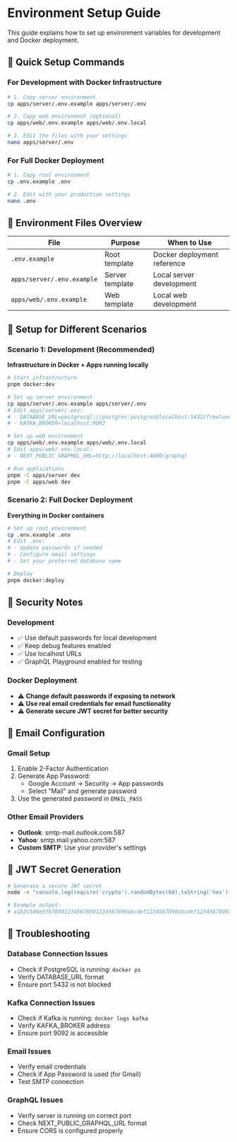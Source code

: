 # Environment Setup Guide

This guide explains how to set up environment variables for development and Docker deployment.

## 🚀 Quick Setup Commands

### For Development with Docker Infrastructure
```bash
# 1. Copy server environment
cp apps/server/.env.example apps/server/.env

# 2. Copy web environment (optional)
cp apps/web/.env.example apps/web/.env.local

# 3. Edit the files with your settings
nano apps/server/.env
```

### For Full Docker Deployment
```bash
# 1. Copy root environment
cp .env.example .env

# 2. Edit with your production settings
nano .env
```

## 📁 Environment Files Overview

| File | Purpose | When to Use |
|------|---------|-------------|
| `.env.example` | Root template | Docker deployment reference |
| `apps/server/.env.example` | Server template | Local server development |
| `apps/web/.env.example` | Web template | Local web development |

## 🔧 Setup for Different Scenarios

### Scenario 1: Development (Recommended)
**Infrastructure in Docker + Apps running locally**

```bash
# Start infrastructure
pnpm docker:dev

# Set up server environment
cp apps/server/.env.example apps/server/.env
# Edit apps/server/.env:
# - DATABASE_URL=postgresql://postgres:postgres@localhost:5432/freelance_market_dev
# - KAFKA_BROKER=localhost:9092

# Set up web environment
cp apps/web/.env.example apps/web/.env.local
# Edit apps/web/.env.local:
# - NEXT_PUBLIC_GRAPHQL_URL=http://localhost:4000/graphql

# Run applications
pnpm -C apps/server dev
pnpm -C apps/web dev
```

### Scenario 2: Full Docker Deployment
**Everything in Docker containers**

```bash
# Set up root environment
cp .env.example .env
# Edit .env:
# - Update passwords if needed
# - Configure email settings
# - Set your preferred database name

# Deploy
pnpm docker:deploy
```

## 🔐 Security Notes

### Development
- ✅ Use default passwords for local development
- ✅ Keep debug features enabled
- ✅ Use localhost URLs
- ✅ GraphQL Playground enabled for testing

### Docker Deployment
- ⚠️ **Change default passwords if exposing to network**
- ⚠️ **Use real email credentials for email functionality**
- ⚠️ **Generate secure JWT secret for better security**

## 📧 Email Configuration

### Gmail Setup
1. Enable 2-Factor Authentication
2. Generate App Password:
   - Google Account → Security → App passwords
   - Select "Mail" and generate password
3. Use the generated password in `EMAIL_PASS`

### Other Email Providers
- **Outlook**: smtp-mail.outlook.com:587
- **Yahoo**: smtp.mail.yahoo.com:587
- **Custom SMTP**: Use your provider's settings

## 🔑 JWT Secret Generation

```bash
# Generate a secure JWT secret
node -e "console.log(require('crypto').randomBytes(64).toString('hex'))"

# Example output:
# a1b2c3d4e5f6789012345678901234567890abcdef1234567890abcdef123456789012345678901234567890abcdef1234567890abcdef
```

## 🐛 Troubleshooting

### Database Connection Issues
- Check if PostgreSQL is running: `docker ps`
- Verify DATABASE_URL format
- Ensure port 5432 is not blocked

### Kafka Connection Issues
- Check if Kafka is running: `docker logs kafka`
- Verify KAFKA_BROKER address
- Ensure port 9092 is accessible

### Email Issues
- Verify email credentials
- Check if App Password is used (for Gmail)
- Test SMTP connection

### GraphQL Issues
- Verify server is running on correct port
- Check NEXT_PUBLIC_GRAPHQL_URL format
- Ensure CORS is configured properly

